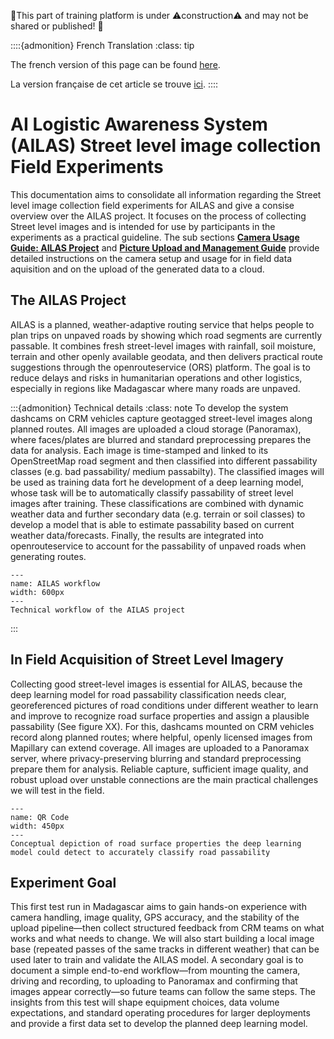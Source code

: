 🚧This part of training platform is under ⚠️construction⚠️ and may not be shared or published! 🚧

::::{admonition} French Translation 
:class: tip

The french version of this page can be found [here](/content/GIS_AA/fr_AILAS_madagascar.md).

La version française de cet article se trouve [ici](/content/GIS_AA/fr_AILAS_madagascar.md).
::::

# AI Logistic Awareness System (AILAS) Street level image collection Field Experiments
This documentation aims to consolidate all information regarding the Street level image collection field experiments for AILAS and give a consise overview over the AILAS project. It focuses on the process of collecting Street level images and is intended for use by participants in the experiments as a practical guideline. The sub sections  __[Camera Usage Guide: AILAS Project](/content/GIS_AA/en_AILAS_madagascar_camera_usage_guid.md)__ and __[Picture Upload and Management Guide](/content/GIS_AA/en_AILAS_madagascar_picture_upload_and_management.md)__ provide detailed instructions on the camera setup and usage for in field data aquisition and on the upload of the generated data to a cloud.

## The AILAS Project
AILAS is a planned, weather-adaptive routing service that helps people to plan trips on unpaved roads by showing which road segments are currently passable. It combines fresh street-level images with rainfall, soil moisture, terrain and other openly available geodata, and then delivers practical route suggestions through the openrouteservice (ORS) platform. The goal is to reduce delays and risks in humanitarian operations and other logistics, especially in regions like Madagascar where many roads are unpaved. 

:::{admonition} Technical details
:class: note
To develop the system dashcams on CRM vehicles capture geotagged street-level images along planned routes. All images are uploaded a cloud storage (Panoramax), where faces/plates are blurred and standard preprocessing prepares the data for analysis.  Each image is time-stamped and linked to its OpenStreetMap road segment and then classified into different passability classes (e.g. bad passability/ medium passabilty). The classified images will be used as training data fort he development of a deep learning model, whose task will be to automatically classify passability of street level images after training. These classifications are combined with dynamic weather data and further secondary data (e.g. terrain or soil classes) to develop a model that is able to estimate passability based on current weather data/forecasts.  Finally, the results are integrated into openrouteservice to account for the passability of unpaved roads when generating routes.

```{figure} /fig/AILAS_workflow.png
---
name: AILAS workflow
width: 600px
---
Technical workflow of the AILAS project
```
:::

## In Field Acquisition of Street Level Imagery
Collecting good street-level images is essential for AILAS, because the deep learning model for road passability classification needs clear, georeferenced pictures of road conditions under different weather to learn and improve to recognize road surface properties and assign a plausible passability (See figure XX). For this, dashcams mounted on CRM vehicles record along planned routes; where helpful, openly licensed images from Mapillary can extend coverage. All images are uploaded to a Panoramax server, where privacy-preserving blurring and standard preprocessing prepare them for analysis. Reliable capture, sufficient image quality, and robust upload over unstable connections are the main practical challenges we will test in the field. 

```{figure} /fig/AILAS_model_demo.png
---
name: QR Code
width: 450px
---
Conceptual depiction of road surface properties the deep learning model could detect to accurately classify road passability
```

## Experiment Goal
This first test run in Madagascar aims to gain hands-on experience with camera handling, image quality, GPS accuracy, and the stability of the upload pipeline—then collect structured feedback from CRM teams on what works and what needs to change. We will also start building a local image base (repeated passes of the same tracks in different weather) that can be used later to train and validate the AILAS model. A secondary goal is to document a simple end-to-end workflow—from mounting the camera, driving and recording, to uploading to Panoramax and confirming that images appear correctly—so future teams can follow the same steps. The insights from this test will shape equipment choices, data volume expectations, and standard operating procedures for larger deployments and provide a first data set to develop the planned deep learning model.







